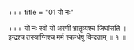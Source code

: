 +++
title = "01 यो नः"

+++
यो नः स्वो यो अरणी भ्रातृव्यश्च जिघांसति ।  
इन्द्रश्च तस्याग्निश्च मर्म स्कन्धेषु विन्दताम् ॥ १ ॥